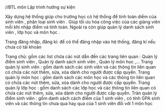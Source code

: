 //BTL môn Lập trình hướng sự kiện

Xây dựng hệ thống giúp cho trường học có hệ thống để tính toán diểm của sinh viên , phân loại sinh viên . Giúp tối ưu hóa công việc của các giảng viên mỗi khi nhập điểm và tính toán. Ngoải ra còn giúp quản lý 
danh sách sinh viên , lớp học và môn học .


Trang đăng nhập, đăng kí: để có thể đăng nhập vào hệ thống, đăng kí nếu chưa có tài khoản

Trang chủ: gồm các list chứa các nút dẫn đến các trang liên quan : Quản lý điểm sinh viên , Quản lý danh sách sinh viên , Quản lý môn học ,...
Trang quản lý sinh viên : gồm danh sách các sinh viên và các thông tin liên quan có chứa các nút thêm, sửa, xóa dành cho người được cấp quyền.
Trang quản lý môn học : gồm danh sách các môn học và các thông tin liên quan có chứa các nút thêm, sửa, xóa dành cho người được cấp quyền.
Trang quản lý lớp học : gồm danh sách các lớp học và các thông tin liên quan có chứa các nút thêm, sửa, xóa dành cho người được cấp quyền.
Tràn quản lý điểm sinh viên : gồm danh sách cách điểm của 1 sinh viên , có tính GPA sinh viên và các thông tin chưa qua hay qua của 1 sinh viên đối với 1 môn học 
